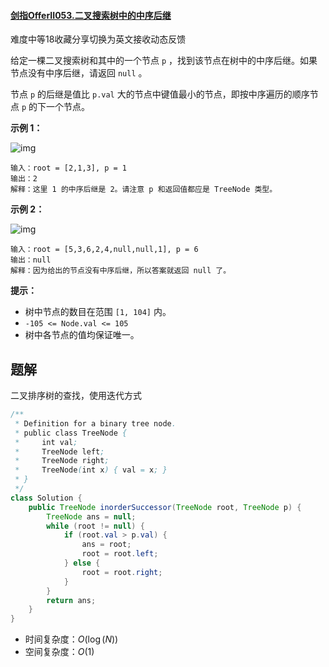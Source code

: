 #### [剑指OfferII053.二叉搜索树中的中序后继](https://leetcode-cn.com/problems/P5rCT8/)

难度中等18收藏分享切换为英文接收动态反馈

给定一棵二叉搜索树和其中的一个节点 `p` ，找到该节点在树中的中序后继。如果节点没有中序后继，请返回 `null` 。

节点 `p` 的后继是值比 `p.val` 大的节点中键值最小的节点，即按中序遍历的顺序节点 `p` 的下一个节点。

 

**示例 1：**

![img](https://assets.leetcode.com/uploads/2019/01/23/285_example_1.PNG)

```
输入：root = [2,1,3], p = 1
输出：2
解释：这里 1 的中序后继是 2。请注意 p 和返回值都应是 TreeNode 类型。
```

**示例 2：**

![img](https://assets.leetcode.com/uploads/2019/01/23/285_example_2.PNG)

```
输入：root = [5,3,6,2,4,null,null,1], p = 6
输出：null
解释：因为给出的节点没有中序后继，所以答案就返回 null 了。
```

 

**提示：**

- 树中节点的数目在范围 `[1, 104]` 内。
- `-105 <= Node.val <= 105`
- 树中各节点的值均保证唯一。

##  题解

二叉排序树的查找，使用迭代方式

```java
/**
 * Definition for a binary tree node.
 * public class TreeNode {
 *     int val;
 *     TreeNode left;
 *     TreeNode right;
 *     TreeNode(int x) { val = x; }
 * }
 */
class Solution {
    public TreeNode inorderSuccessor(TreeNode root, TreeNode p) {
        TreeNode ans = null;
        while (root != null) {
            if (root.val > p.val) {
                ans = root;
                root = root.left;
            } else {
                root = root.right;
            }
        }
        return ans;
    }
}
```

* 时间复杂度：$O(\log(N))$
* 空间复杂度：$O(1)$